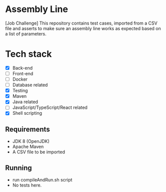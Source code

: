 # Assembly Line

[Job Challenge] This repository contains test cases, imported from a CSV file and asserts to make sure an assembly line works as expected based on a list of parameters.

# Tech stack
- [x] Back-end
- [ ] Front-end
- [ ] Docker
- [ ] Database related
- [x] Testing
- [x] Maven
- [x] Java related
- [ ] JavaScript/TypeScript/React related
- [x] Shell scripting

## Requirements
- JDK 8 (OpenJDK)
- Apache Maven
- A CSV file to be imported

## Running
- run compileAndRun.sh script
- No tests here.
